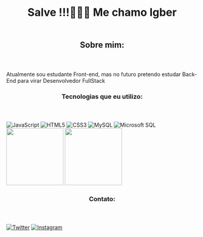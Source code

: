 <div id="container">
    <header>
        <h1>Salve !!!🍑👋😼 Me chamo Igber</h1>
    </header>
    <section>
        <header><h2>Sobre mim:</h2></header>
        <p>Atualmente sou estudante Front-end, mas no futuro pretendo estudar Back-End para virar Desenvolvedor FullStack</p>
        <article>
            <header><h3>Tecnologias que eu utilizo:</h3></header>
            <div id="container-tecs" align="center" style="display: inline-block;">
                <img src="https://img.shields.io/badge/JavaScript-F7DF1E?style=for-the-badge&logo=javascript&logoColor=black" alt="JavaScript">
                <img src="https://img.shields.io/badge/HTML5-E34F26?style=for-the-badge&logo=html5&logoColor=white" alt="HTML5">
                <img src="https://img.shields.io/badge/CSS3-1572B6?style=for-the-badge&logo=css3&logoColor=white" alt="CSS3">
                <img src="https://img.shields.io/badge/MySQL-00000F?style=for-the-badge&logo=mysql&logoColor=white" alt="MySQL">
                <img src="https://img.shields.io/badge/Microsoft_SQL_Server-CC2927?style=for-the-badge&logo=microsoft-sql-server&logoColor=white" alt="Microsoft SQL">
            </div>
            <div class="container-badgs" style="display: inline-block;" align="center">
                <img height="150em" src="https://github-readme-stats.vercel.app/api?username=igberZBN&show_icons=true&theme=midnight-purple" alt="">
                <img height="150em" src="https://github-readme-stats.vercel.app/api/top-langs/?username=igberZBN&langs_count=6" alt="">
            </div>
        </article>
        <article>
            <header><h3>Contato:</h3></header>
            <div id="container-contact" align="center" style="display: inline-block;">
                <a href="https://twitter.com/ZealBN"><img src="https://img.shields.io/badge/Twitter-1DA1F2?style=for-the-badge&logo=twitter&logoColor=white" alt="Twitter"></a>
                <a href="https://www.instagram.com/igberbn/"><img src="https://img.shields.io/badge/Instagram-E4405F?style=for-the-badge&logo=instagram&logoColor=white" alt="Instagram"></a>
            </div>
        </article>
    </section>
</div>
